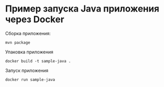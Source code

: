 # Пример запуска Java приложения через Docker

Сборка приложения:

```
mvn package
``` 

Упаковка приложения

```
docker build -t sample-java .
```

Запуск приложения

```
docker run sample-java
```